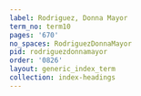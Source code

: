 ```yaml
---
label: Rodriguez, Donna Mayor
term_no: term10
pages: '670'
no_spaces: RodriguezDonnaMayor
pid: rodriguezdonnamayor
order: '0826'
layout: generic_index_term
collection: index-headings
---
```

